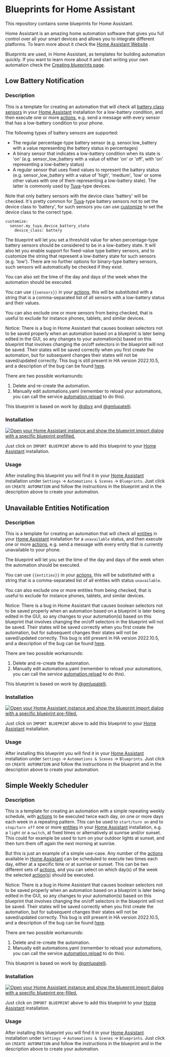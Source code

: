 # Blueprints for Home Assistant

This repository contains some blueprints for Home Assistant. 

Home Assistant is an amazing home automation software that gives you full control over all your smart devices and allows you to integrate different platforms. To learn more about it check the [Home Assistant Website](https://www.home-assistant.io/) .

Blueprints are used, in Home Assistant, as templates for building automation quickly. If you want to learn more about it and start writing your own automation check the [Creating blueprints page](https://www.home-assistant.io/docs/blueprint/).

## Low Battery Notification

### Description

This is a template for creating an automation that will check all [battery class sensors](https://www.home-assistant.io/integrations/sensor/) in your [Home Assistant](https://www.home-assistant.io/) installation for a low-battery condition, and then execute one or more [actions](https://www.home-assistant.io/docs/automation/action/), e.g. send a message with every sensor that has a low-battery condition to your phone.

The following types of battery sensors are supported:
* The regular percentage-type battery sensor (e.g. sensor.low_battery with a value representing the battery status in percentages)
* A binary sensor that indicates a low-battery condition when its state is 'on' (e.g. sensor_low_battery with a value of either 'on' or 'off', with 'on' representing a low-battery status)
* A regular sensor that uses fixed values to represent the battery status (e.g. sensor_low_battery with a value of 'high', 'medium', 'low' or some other values with one of them representing a low-battery state). The latter is commonly used by [Tuya](https://www.tuya.com/)-type devices.

Note that only battery sensors with the device class 'battery' will be checked. It's pretty common for [Tuya](https://www.tuya.com/)-type battery sensors not to set the device class to 'battery',  for such sensors you can use [customize](https://www.home-assistant.io/docs/configuration/customizing-devices/) to set the device class to the correct type.
```
customize:
  sensor.my_tuya_device_battery_state
    device_class: battery
```

The blueprint will let you set a threshold value for when percentage-type battery sensors should be considered to be in a low-battery state. It will also let you enable support for fixed-value type battery sensors, and to customize the string that represent a low-battery state for such sensors (e.g. 'low'). There are no further options for binary-type battery sensors, such sensors will automatically be checked if they exist.

You can also set the time of the day and days of the week when the automation should be executed.

You can use `{{sensors}}` in your [actions](https://www.home-assistant.io/docs/automation/action/), this will be substituted with a string that is a comma-separated list of all sensors with a low-battery status and their values.

You can also exclude one or more sensors from being checked, that is useful to exclude for instance phones, tablets, and similar devices.


Notice: There is a bug in Home Assistant that causes boolean selectors not to be saved properly when an automation based on a blueprint is later being edited in the GUI, so any changes to your automation(s) based on this blueprint that involves changing the on/off selectors in the blueprint will not be saved. Their states will be saved correctly when you first create the automation, but for subsequent changes their states will not be saved/updated correctly. This bug is still present in HA version 2022.10.5, and a description of the bug can be found [here](https://github.com/home-assistant/frontend/issues/13206).

There are two possible workarounds:
1. Delete and re-create the automation.
2. Manually edit automations.yaml (remember to reload your automations, you can call the service [automation.reload](https://www.home-assistant.io/docs/automation/services/) to do this).


This blueprint is based on work by [@sbyx](https://gist.github.com/sbyx) and [@gmlupatelli](https://github.com/gmlupatelli/).

### Installation

[![Open your Home Assistant instance and show the blueprint import dialog with a specific blueprint prefilled.](https://my.home-assistant.io/badges/blueprint_import.svg)](https://my.home-assistant.io/redirect/blueprint_import/?blueprint_url=https://raw.githubusercontent.com/chjohans/blueprints_repo/master/low_battery_notification/low_battery_notification.yaml)

Just click on `IMPORT BLUEPRINT` above to add this blueprint to your [Home Assistant](https://www.home-assistant.io/) installation.

### Usage

After installing this blueprint you will find it in your [Home Assistant](https://www.home-assistant.io/) installation under `Settings` -> `Automations & Scenes` -> `Blueprints`. Just click on `CREATE AUTOMATION` and follow the instructions in the blueprint and in the description above to create your automation.

## Unavailable Entities Notification

### Description

This is a template for creating an automation that will check all [entities](https://developers.home-assistant.io/docs/core/entity/) in your [Home Assistant](https://www.home-assistant.io/) installation for a `unavailable` status, and then execute one or more [actions](https://www.home-assistant.io/docs/automation/action/), e.g. send a message with every entity that is currently unavailable to your phone.

The blueprint will let you set the time of the day and days of the week when the automation should be executed.

You can use `{{entities}}` in your [actions](https://www.home-assistant.io/docs/automation/action/), this will be substituted with a string that is a comma-separated list of all entities with status `unavailable`.

You can also exclude one or more entities from being checked, that is useful to exclude for instance phones, tablets, and similar devices.


Notice: There is a bug in Home Assistant that causes boolean selectors not to be saved properly when an automation based on a blueprint is later being edited in the GUI, so any changes to your automation(s) based on this blueprint that involves changing the on/off selectors in the blueprint will not be saved. Their states will be saved correctly when you first create the automation, but for subsequent changes their states will not be saved/updated correctly. This bug is still present in HA version 2022.10.5, and a description of the bug can be found [here](https://github.com/home-assistant/frontend/issues/13206).

There are two possible workarounds:
1. Delete and re-create the automation.
2. Manually edit automations.yaml (remember to reload your automations, you can call the service [automation.reload](https://www.home-assistant.io/docs/automation/services/) to do this).


This blueprint is based on work by [@gmlupatelli](https://github.com/gmlupatelli/).

### Installation

[![Open your Home Assistant instance and show the blueprint import dialog with a specific blueprint pre-filled.](https://my.home-assistant.io/badges/blueprint_import.svg)](https://my.home-assistant.io/redirect/blueprint_import/?blueprint_url=https://raw.githubusercontent.com/chjohans/blueprints_repo/master/unavailable_entities_notification/unavailable_entities_notification.yaml)

Just click on `IMPORT BLUEPRINT` above to add this blueprint to your [Home Assistant](https://www.home-assistant.io/) installation.

### Usage

After installing this blueprint you will find it in your [Home Assistant](https://www.home-assistant.io/) installation under `Settings` -> `Automations & Scenes` -> `Blueprints`. Just click on `CREATE AUTOMATION` and follow the instructions in the blueprint and in the description above to create your automation.

## Simple Weekly Scheduler

### Description

This is a template for creating an automation with a simple repeating weekly schedule, with [actions](https://www.home-assistant.io/docs/automation/action/) to be executed twice each day, on one or more days each week in a repeating pattern. This can be used to `start/turn on` and to `stop/turn off` one or more [entities](https://developers.home-assistant.io/docs/core/entity/) in your [Home Assistant](https://www.home-assistant.io/) installation, e.g. a `light` or a `switch`, at fixed times or alternatively at sunrise and/or sunset. This could for example be used to turn on your outdoor lights at sunset, and then turn them off again the next morning at sunrise. 

But this is just an example of a simple use-case. Any number of the [actions](https://www.home-assistant.io/docs/automation/action/) available in [Home Assistant](https://www.home-assistant.io/) can be scheduled to execute two times each day, either at a specific time or at sunrise or sunset. This can be two different sets of [actions](https://www.home-assistant.io/docs/automation/action/), and you can select on which day(s) of the week the selected [action(s)](https://www.home-assistant.io/docs/automation/action/) should be executed.


Notice: There is a bug in Home Assistant that causes boolean selectors not to be saved properly when an automation based on a blueprint is later being edited in the GUI, so any changes to your automation(s) based on this blueprint that involves changing the on/off selectors in the blueprint will not be saved. Their states will be saved correctly when you first create the automation, but for subsequent changes their states will not be saved/updated correctly. This bug is still present in HA version 2022.10.5, and a description of the bug can be found [here](https://github.com/home-assistant/frontend/issues/13206).

There are two possible workarounds:
1. Delete and re-create the automation.
2. Manually edit automations.yaml (remember to reload your automations, you can call the service [automation.reload](https://www.home-assistant.io/docs/automation/services/) to do this).


This blueprint is based on work by [@gmlupatelli](https://github.com/gmlupatelli/).

### Installation

[![Open your Home Assistant instance and show the blueprint import dialog with a specific blueprint pre-filled.](https://my.home-assistant.io/badges/blueprint_import.svg)](https://my.home-assistant.io/redirect/blueprint_import/?blueprint_url=https://raw.githubusercontent.com/chjohans/blueprints_repo/master/simple_weekly_scheduler/simple_weekly_scheduler.yaml)

Just click on `IMPORT BLUEPRINT` above to add this blueprint to your [Home Assistant](https://www.home-assistant.io/) installation.

### Usage

After installing this blueprint you will find it in your [Home Assistant](https://www.home-assistant.io/) installation under `Settings` -> `Automations & Scenes` -> `Blueprints`. Just click on `CREATE AUTOMATION` and follow the instructions in the blueprint and in the description above to create your automation.